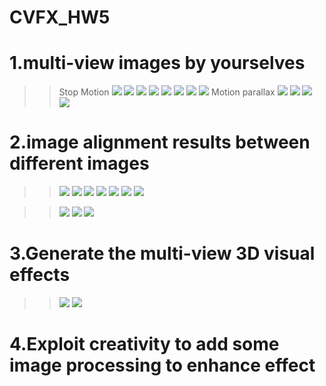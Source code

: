# CVFX_HW5
  # 1.multi-view images by yourselves
  >> Stop Motion
  >> <img src="G1.jpg"/>  <img src="G2.jpg"/>
  >> <img src="G3.jpg"/>  <img src="G4.jpg"/>
  >> <img src="G5.jpg"/>  <img src="G6.jpg"/>
  >> <img src="G7.jpg"/>  <img src="G8.jpg"/>
  >> Motion parallax
  >> <img src="GGG1.jpg"/>  <img src="GGG2.jpg"/>
  >> <img src="GGG3.jpg"/>  <img src="GGG4.jpg"/>
  # 2.image alignment results between different images
  >> <img src="tryout.jpg"/>  <img src="tryout1.jpg"/>
  >> <img src="tryout2.jpg"/>  <img src="tryout3.jpg"/>
  >> <img src="tryout4.jpg"/>  <img src="tryout5.jpg"/>
  >> <img src="tryout6.jpg"/>

  >> <img src="tryGGG1.jpg"/>
  >> <img src="tryGGG2.jpg"/>
  >> <img src="tryGGG3.jpg"/>




  # 3.Generate the multi-view 3D visual effects
  >> <img src="BAD3.gif"/>
  >> <img src="export.gif"/>
  
  
  
  
  
  
  # 4.Exploit creativity to add some image processing to enhance effect 
